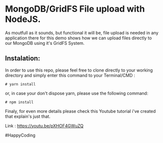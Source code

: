 # MongoDB/GridFS File upload with NodeJS.

As moutfull as it sounds, but functional it will be, file upload is needed in any application
there for this demo shows how we can upload files directly to our MongoDB using it's GridFS System.

## Instalation:

In order to use this repo, please feel free to clone directly to your working directory and simply enter this command to your Terminal/CMD :

```
# yarn install
```
or, in case your don't dispose yarn, please use the following command:
```
# npm install
```

Finaly, for even more details please check this Youtube tutorial i've created that explain's just that.

Link : https://youtu.be/pXHOF4GWuZQ

#HappyCoding
